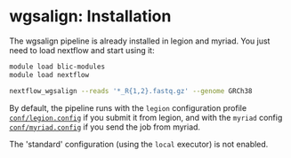 # wgsalign: Installation

The wgsalign pipeline is already installed in legion and myriad. You just need to load nextflow and start using it:

```bash
module load blic-modules
module load nextflow

nextflow_wgsalign --reads '*_R{1,2}.fastq.gz' --genome GRCh38
```

By default, the pipeline runs with the `legion` configuration profile [`conf/legion.config`](../conf/legion.config) if you submit it from legion, and with the `myriad` config [`conf/myriad.config`](../conf/myriad.config) if you send 
the job from myriad.

The 'standard' configuration (using the `local` executor) is not enabled.
